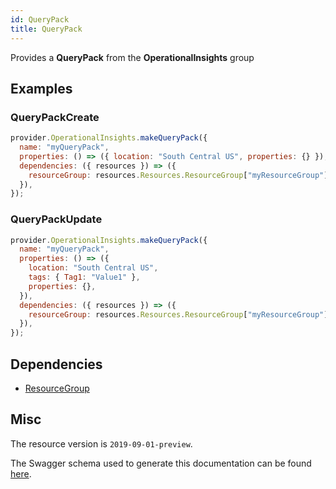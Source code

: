 ```yaml
---
id: QueryPack
title: QueryPack
---
```

Provides a **QueryPack** from the **OperationalInsights** group
## Examples
### QueryPackCreate
```js
provider.OperationalInsights.makeQueryPack({
  name: "myQueryPack",
  properties: () => ({ location: "South Central US", properties: {} }),
  dependencies: ({ resources }) => ({
    resourceGroup: resources.Resources.ResourceGroup["myResourceGroup"],
  }),
});

```

### QueryPackUpdate
```js
provider.OperationalInsights.makeQueryPack({
  name: "myQueryPack",
  properties: () => ({
    location: "South Central US",
    tags: { Tag1: "Value1" },
    properties: {},
  }),
  dependencies: ({ resources }) => ({
    resourceGroup: resources.Resources.ResourceGroup["myResourceGroup"],
  }),
});

```
## Dependencies
- [ResourceGroup](../Resources/ResourceGroup.md)
## Misc
The resource version is `2019-09-01-preview`.

The Swagger schema used to generate this documentation can be found [here](https://github.com/Azure/azure-rest-api-specs/tree/main/specification/operationalinsights/resource-manager/Microsoft.OperationalInsights/preview/2019-09-01-preview/QueryPacks_API.json).
